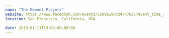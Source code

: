 ```yaml
---
name: "The Moment Players"
website: https://www.facebook.com/events/1509619642474763/?event_time_id=1509619655808095
location: San Francisco, California, USA

date: 2019-01-11T19:02:00-08:00
---
```

